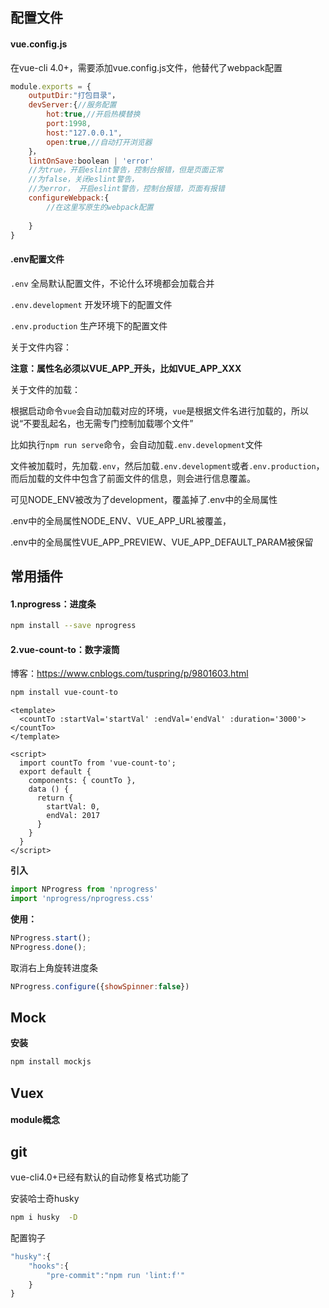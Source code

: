 ## 配置文件

#### vue.config.js

在vue-cli 4.0+，需要添加vue.config.js文件，他替代了webpack配置

```js
module.exports = {
    outputDir:"打包目录"，
    devServer:{//服务配置
    	hot:true,//开启热模替换
    	port:1998,
    	host:"127.0.0.1",
    	open:true,//自动打开浏览器
	}，
    lintOnSave:boolean | 'error'
	//为true，开启eslint警告，控制台报错，但是页面正常
	//为false，关闭eslint警告，
	//为error， 开启eslint警告，控制台报错，页面有报错
	configureWebpack:{
        //在这里写原生的webpack配置
        
    }
}
```

#### .env配置文件

`.env` 全局默认配置文件，不论什么环境都会加载合并

`.env.development` 开发环境下的配置文件

`.env.production` 生产环境下的配置文件

关于文件内容：

**注意：属性名必须以VUE_APP_开头，比如VUE_APP_XXX**

关于文件的加载：

根据启动命令`vue`会自动加载对应的环境，`vue`是根据文件名进行加载的，所以说“不要乱起名，也无需专门控制加载哪个文件”

比如执行`npm run serve`命令，会自动加载`.env.development`文件

文件被加载时，先加载`.env`，然后加载`.env.development`或者`.env.production`，而后加载的文件中包含了前面文件的信息，则会进行信息覆盖。

可见NODE_ENV被改为了development，覆盖掉了.env中的全局属性

.env中的全局属性NODE_ENV、VUE_APP_URL被覆盖，

.env中的全局属性VUE_APP_PREVIEW、VUE_APP_DEFAULT_PARAM被保留



## 常用插件

#### 1.nprogress：进度条

```bash
npm install --save nprogress
```

#### 2.vue-count-to：数字滚筒

博客：https://www.cnblogs.com/tuspring/p/9801603.html

```bash
npm install vue-count-to
```

```vue
<template>
  <countTo :startVal='startVal' :endVal='endVal' :duration='3000'></countTo>
</template>

<script>
  import countTo from 'vue-count-to';
  export default {
    components: { countTo },
    data () {
      return {
        startVal: 0,
        endVal: 2017
      }
    }
  }
</script>
```







**引入**

```js
import NProgress from 'nprogress'
import 'nprogress/nprogress.css'
```

**使用：**

```js
NProgress.start();
NProgress.done();
```

取消右上角旋转进度条

```js
NProgress.configure({showSpinner:false})
```

## Mock

**安装**

```bash
npm install mockjs
```

## Vuex

#### module概念

##  git

vue-cli4.0+已经有默认的自动修复格式功能了

安装哈士奇husky

```bash
npm i husky  -D
```

配置钩子

```js
"husky":{
    "hooks":{
        "pre-commit":"npm run 'lint:f'"
    }
}
```
